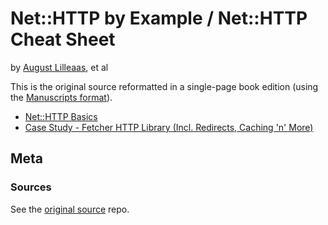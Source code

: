 # Net::HTTP by Example / Net::HTTP Cheat Sheet

by [August Lilleaas](https://github.com/augustl), et al


This is the original source reformatted in a single-page book edition (using the [Manuscripts format](http://manuscripts.github.io)).


- [Net::HTTP Basics](index.md)
- [Case Study - Fetcher HTTP Library (Incl. Redirects, Caching 'n' More)](fetcher.md)



## Meta

### Sources

See the [original source](https://github.com/augustl/net-http-cheat-sheet) repo.
